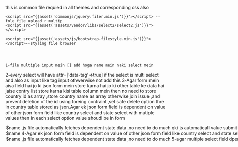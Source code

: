 this is common file requied in all themes  and corresponding css also

 <script src="{{asset('commonjs/jquery.validate.min.js')}}"></script>
    <script src="{{asset('commonjs/jquery.filer.min.js')}}"></script> --fole file upload r multip
    <script src="{{asset('assets/vendor/libs/select2/select2.js')}}"></script>
      
    <script src="{{asset('assets/js/bootstrap-filestyle.min.js')}}"></script>--styling file browser
    
    
    
    
    1-file multiple input mein [] add hoga name mein naki select mein
2-every select will have attr=['data-tag'=>true] if the select is multi select and also as input like tag input othwerwise not add this 
3-Agar form mein aisa field hai jo ki json form mein store karna hai jo ki other table ke data hai jaise contry list store karna kisi table column mein 
 then no need to store country id as array ,store country name as array otherwise join issue ,and prevent deletion of the id using foreing contraint ,set safe delete option thre in country table stored as json.Agar ek json form field is dependent on value of other json form field 
like country select and state select with mutiple values then in each select option value shoudl be in form 
<option value="$id-$name">$name</opyion> ,js file automatically fetches dependent state data ,no need to do much 
qki js automaticall value submit hone se pahle is format ko check karta hai aur id extract karke hi server pe bhejta hai
==agar inline =true not work in form builder then netjose ke form-builder file mein jaake line no 353 mein aise kardo [$inline, 'form-check-inline'], 

DELETE  FROM `permissions` WHERE `id`>12

plural lowercase should havve underscore for words
1-file multiple input mein [] add hoga name mein naki select mein
2-every select will have attr=['data-tag'=>true] if the select is multi select and also as input like tag input othwerwise not add this 
3-Agar form mein aisa field hai jo ki json form mein store karna hai jo ki other table ke data hai jaise contry list store karna kisi table column mein 
 then no need to store country id as array ,store country name as array otherwise join issue ,and prevent deletion of the id using foreing contraint ,set safe delete option thre in country table stored as json.if non dependent on each other then that select will have format  
 <option value="$id">$name</opyion>
 4-Agar ek json form field is dependent on value of other json form field 
  like country select and state select with mutiple values then in each select option value shoudl be in form 
<option value="$id-$name">$name</opyion> ,js file automatically fetches dependent state data ,no need to do much 

5-agar multiple select field dpend on each ther but all are mutple value then dont use modal but use simple page and write those select boxes manually 

in view page not automatic ,but only those select boxes code manually that are dednent 
6-image fiel default value set karne pe image automaically dikhega on edit qki wo hi src hota hai
 7-every input shoud have placeholder,tag attr,default
 8-input type file mein multiple image default value format 
 default=['id'=>'1','name'=>'image2.jpeg','folder'=>'users']
 for single input file 
 default="imagename"
10 --file other than image should hae name like _file at the end like music_file,pdf_file,address_file like this to idnetify in view
11-==if multiple images then ek to relatiosnship define karo hasMany ka name same as table name with __images or __files appended yhi name index column declaration mein hoga 
11 incase of multiple file upload keep field_name and table name smae with _images or _files or _docs or _pdfs at the end;

12- edit mein json repeatable fields mein koij value nai dena hota automatically populate ho jate hai on edit
13- togle di ke liye onChange attr mein toggleDivDisplay(val,plural_lowercase,container_id) daalna hoga whee conaierid is same ha has_toggle_div array mein toggle_div value
   ==vaue dete time use \" symbol or error   liek this ['onChange'=>'toggleDivDisplay(this.value,\"attribute_families\",\"status_toggle\",$model->id)'
   modle->id is used to populate when on change occurs in edit so al is not lost there on change 
  14- inputidforvalue' => 'inp-herenameofinputlikeradioorselect-'.$model->status 

15-index mein agar multiple image fetch karn ahai to name key mein related table ka name dena hai like attrobite_images  
16-====input type checbox multiple true mein default mein hamesha at least blank arrya dalana hota hai or error
17- readme mein jo fields inputs hone unme [] appened hoga 
16-toggle_div_id  ki value will be 'namekeyofinput_toggle'
DELETE  FROM `permissions` WHERE `id`>12 

form grup with fielset label
      create me inadd like this 
      - ['label' => 'Personal Information', 'inputs' => [['placeholder' => 'Enter Name', 'name' => 'personal_info__json__name[]', 'label' => 'Name', 'tag' => 'input', 'type' => 'text', 'default' => ''],
             
--repeatabl group jos ki json hote hai unke inputs only repeatble var mein hi honge 
--multiple file upload mein create mein jo keyname hoga usme [] add karenge aur yhi table_name and fieldname
some fields format 
  $this->form_image_field_name = [
            ['field_name'=>'image','single'=>true],
            ['field_name'=>'attribute_images','single'=>false,'image_model_name'=>'AttributeImage','parent_table_field'=>'attribute_id','table_name'=>'attribute_images']];
        
  $this->table_columns = [['column' => 'name', 'label' => 'Name', 'sortable' => 'Yes'],
      ['column' => 'status', 'label' => 'Status', 'sortable' => 'No'],
      ['column' => 'image', 'label' => 'Image', 'sortable' => 'No'],
      ['column' => 'attribute_images', 'label' => 'Images', 'sortable' => 'No'],
      ['column' => 'country', 'label' => 'Country', 'sortable' => 'No'], ['column' => 'personal_info', 'label' => 'PI', 'sortable' => 'No'], ['column' => 'city_name', 'label' => 'City Name', 'sortable' => 'No'], ['column' => 'created_at', 'label' => 'Date', 'sortable' => 'Yes']];

        $this->repeating_group_inputs = [['colname' => 'addon', 'label' => 'Addon', 'inputs' => [['placeholder' => 'Enter Name', 'name' => 'personal_info__json__name[]', 'label' => 'Name', 'tag' => 'input', 'type' => 'text', 'default' => ''], ['placeholder' => 'Enter qty', 'name' => 'personal_info__json__qty[]', 'label' => 'qty', 'tag' => 'input', 'type' => 'number', 'default' => '']]], ['colname' => 'cities', 'label' => 'City', 'inputs' => [['placeholder' => 'Enter Name', 'name' => 'city_name__json__name[]', 'label' => 'Name', 'tag' => 'input', 'type' => 'text', 'default' => ''], ['placeholder' => 'Enter qty', 'name' => 'city_name__json__qty[]', 'label' => 'qty', 'tag' => 'input', 'type' => 'number', 'default' => '']]]];
        
        $this->toggable_group = [['onval' => 'Active', 'inputs' => [['placeholder' => 'Enter Name', 'name' => 'name', 'label' => 'Name', 'tag' => 'input', 'type' => 'text', 'default' => ''], ['placeholder' => 'Enter qty', 'name' => 'qty', 'label' => 'Qty', 'tag' => 'input', 'type' => 'text', 'default' => '']]]];



======================================================
- TaxClass:
  - module: 
    - TaxClass
  - plural:
    - tax_classes
  - tableName:
    - tax_classes
  - modal:
    - true
  - export:
    - false
  - export_fields:
    
  - validation:
    - "['name'=>'required|max:200|string']"
    - "['status'=>'required']"
        
  - searchable_fields:
    - "['name'=>'name','label'=>'Name']"
            
  - filterable_fields:
    - "['name'=>'created_at','label'=>'Date','type'=>'date']"
  - columns_with_select_field:
      
  - has_image:
    - FirstImage:
      - single:
        - field_name:
          - image
     -SecondImage:
                - multiple:
                      - table_name:
                          - attribute_images 
                      - image_model_name:
                          - AttributeImage 
                      - parent_table_field:
                          - attribute_id 
                      - field_name:
                          -image
  - create:
    - "['placeholder'=>'Enter Name','name'=>'name','label'=>'Name','tag'=>'input','type'=>'text','default'=>'']"
   
  - create2:    
  - edit:
    - "['placeholder'=>'Enter Name','name'=>'name','label'=>'Name','tag'=>'input','type'=>'text','default'=>$model->name]"
   
  - edit2:    
  - radio_checkbox_group:
    - "['name'=>'status','label'=>'Status ','type'=>'radio','multiple'=>false,'value'=>[(object)['label'=>'Active','value'=>'Active'],(object)['label'=>'In Active','value'=>'In-Active']],'inline'=>false,'default'=>'Yes','attr'=>[]]"

  - index_page:
    - "['column'=>'name','label'=>'Name','sortable'=>'Yes']"
    - "['column'=>'status','label'=>'Status','sortable'=>'No']"
    - "['column'=>'created_at','label'=>'Date','sortable'=>'No']"
- CustomerSegment:
  - module: 
    - CustomerSegment
  - plural:
    - customer_segments
  - modal:
    - true
  - export:
    - false
  - export_fields:
    
  - validation:
    - "['name'=>'required|max:200|string']"
    - "['status'=>'required']"
        
  - searchable_fields:
    - "['name'=>'name','label'=>'Name']"
            
  - filterable_fields:
    - "['name'=>'created_at','label'=>'Date','type'=>'date']"
  - columns_with_select_field:
      
  - has_image:
  - create:
    - "['placeholder'=>'Enter Name','name'=>'name','label'=>'Name','tag'=>'input','type'=>'text','default'=>'']"
   
  - create2:    
  - edit:
    - "['placeholder'=>'Enter Name','name'=>'name','label'=>'Name','tag'=>'input','type'=>'text','default'=>$model->name]"
   
  - edit2:    
  - radio_checkbox_group:
    - "['name'=>'status','label'=>'Status ','type'=>'radio','multiple'=>false,'value'=>[(object)['label'=>'Active','value'=>'Active'],(object)['label'=>'In Active','value'=>'In-Active']],'inline'=>false,'default'=>'Yes','attr'=>[]]"

  - index_page:
    - "['column'=>'name','label'=>'Name','sortable'=>'Yes']"
    - "['column'=>'status','label'=>'Status','sortable'=>'No']"
    - "['column'=>'created_at','label'=>'Date','sortable'=>'No']"
- CommissionClass:
  - module: 
    - CommissionClass
  - plural:
    - commission_classes
  - modal:
    - true
  - export:
    - false
  - export_fields:
    
  - validation:
    - "['name'=>'required|max:200|string']"
    - "['rate'=>'required|numeric']"
    - "['status'=>'required']"
        
  - searchable_fields:
    - "['name'=>'name','label'=>'Name']"
            
  - filterable_fields:
    - "['name'=>'created_at','label'=>'Date','type'=>'date']"
  - columns_with_select_field:
      
  - has_image:
  - create:
    - "['placeholder'=>'Enter Name','name'=>'name','label'=>'Name','tag'=>'input','type'=>'text','default'=>'']"
    - "['placeholder'=>'Enter rate','name'=>'rate','label'=>'Name','tag'=>'input','type'=>'number','default'=>'']"
   
  - create2:    
  - edit:
    - "['placeholder'=>'Enter Name','name'=>'name','label'=>'Name','tag'=>'input','type'=>'text','default'=>$model->name]"
    - "['placeholder'=>'Enter rate','name'=>'rate','label'=>'Name','tag'=>'input','type'=>'number','default'=>$model->rate]"
   
  - edit2:    
  - radio_checkbox_group:
    - "['name'=>'status','label'=>'Status ','type'=>'radio','multiple'=>false,'value'=>[(object)['label'=>'Active','value'=>'Active'],(object)['label'=>'In Active','value'=>'In-Active']],'inline'=>false,'default'=>'Yes','attr'=>[]]"

  - index_page:
    - "['column'=>'name','label'=>'Name','sortable'=>'Yes']"
    - "['column'=>'rate','label'=>'Rate','sortable'=>'Yes']"
    - "['column'=>'status','label'=>'Status','sortable'=>'No']"
    - "['column'=>'created_at','label'=>'Date','sortable'=>'No']"
- DiscountClass:
  - module: 
    - DiscountClass
  - plural:
    - discount_classes
  - modal:
    - true
  - export:
    - false
  - export_fields:
    
  - validation:
    - "['name'=>'required|max:200|string']"
    - "['type'=>'required']"
    - "['minimum_purchase_qty'=>'nullable|numeric']"
    - "['minimum_purchase_amount'=>'nullable|numeric']"
    - "['minimum_weight'=>'nullable|numeric']"
    - "['minimum_pincode'=>'nullable|numeric']"
    - "['maximum_pincode'=>'nullable|numeric']"
    - "['use_limit_per_customer'=>'nullable|numeric']"
    - "['use_limit_by_order'=>'nullable|numeric']"
    - "['use_limit_per_customer'=>'nullable|numeric']"
    - "['applied_to_collections'=>'nullable|string']"
    - "['applied_to_products'=>'nullable|string']"
    - "['applied_to_customer_segments'=>'nullable|string']"
    - "['applied_to_customers'=>'nullable|string']"
    - "['start_date'=>'nullable']"
    - "['end_date'=>'nullable']"
    - "['rate'=>'required']"
    - "['charge_by'=>'required']"
    - "['status'=>'required']"
        
  - searchable_fields:
    - "['name'=>'name','label'=>'Name']"
            
  - filterable_fields:
    - "['name'=>'start_date','label'=>'Start Date','type'=>'date']"
  - columns_with_select_field:
    - "['label'=>'Category','field_name'=>'applied_to_collections','onChange'=>'showProducts(this.value)','multiple'=>true]"   
  
  - has_image:
  - create:
    - "['placeholder'=>'Enter Name','name'=>'name','label'=>'Name','tag'=>'input','type'=>'text','default'=>'']"
    - "['placeholder'=>'Enter rate','name'=>'rate','label'=>'Name','tag'=>'input','type'=>'number','default'=>'']"
    - "['placeholder'=>'Enter minimum_purchase_qty','name'=>'minimum_purchase_qty','label'=>'minimum_purchase_qty','tag'=>'input','type'=>'number','default'=>'']"
    - "['placeholder'=>'Enter minimum_purchase_amount','name'=>'minimum_purchase_amount','label'=>'minimum_purchase_amount','tag'=>'input','type'=>'number','default'=>'']"
    - "['placeholder'=>'Enter minimum_weight','name'=>'minimum_weight','label'=>'minimum_weight','tag'=>'input','type'=>'number','default'=>'']"
    - "['placeholder'=>'Enter minimum_pincode','name'=>'minimum_pincode','label'=>'minimum_pincode','tag'=>'input','type'=>'number','default'=>'']"
    - "['placeholder'=>'Enter maximum_pincode','name'=>'maximum_pincode','label'=>'maximum_pincode','tag'=>'input','type'=>'number','default'=>'']"
    - "['placeholder'=>'Enter use_limit_per_customer','name'=>'use_limit_per_customer','label'=>'use_limit_per_customer','tag'=>'input','type'=>'number','default'=>'']"
    - "['placeholder'=>'Enter use_limit_by_order','name'=>'use_limit_by_order','label'=>'use_limit_by_order','tag'=>'input','type'=>'number','default'=>'']"
  - create2:
    - "['name'=>'applied_to_products','label'=>'Select Products','tag'=>'select','type'=>'select','default'=>'','custom_key_for_option'=>'name','options'=>[],'custom_id_for_option'=>'id','multiple'=>true,'attr'=>[]]" 
    - "['name'=>'applied_to_customer_segments','label'=>'Select Customer Segment','tag'=>'select','type'=>'select','default'=>'','custom_key_for_option'=>'name','options'=>$this->getList('CustomerSegment'),'custom_id_for_option'=>'id','multiple'=>true,'attr'=>[]]" 
    - "['name'=>'applied_to_customers','label'=>'Select Customers','tag'=>'select','type'=>'select','default'=>'','custom_key_for_option'=>'name','options'=>[],'custom_id_for_option'=>'id','multiple'=>true,'attr'=>[]]" 
 
  - edit:
    - "['placeholder'=>'Enter Name','name'=>'name','label'=>'Name','tag'=>'input','type'=>'text','default'=>$model->name]"
    - "['placeholder'=>'Enter rate','name'=>'rate','label'=>'Name','tag'=>'input','type'=>'number','default'=>$model->rate]"
    - "['placeholder'=>'Enter minimum_purchase_qty','name'=>'minimum_purchase_qty','label'=>'minimum_purchase_qty','tag'=>'input','type'=>'number','default'=>$model->minimum_purchase_qty]"
    - "['placeholder'=>'Enter minimum_purchase_amount','name'=>'minimum_purchase_amount','label'=>'minimum_purchase_amount','tag'=>'input','type'=>'number','default'=>$model->minimum_purchase_amount]"
    - "['placeholder'=>'Enter minimum_weight','name'=>'minimum_weight','label'=>'minimum_weight','tag'=>'input','type'=>'number','default'=>$model->minimum_weight]"
    - "['placeholder'=>'Enter minimum_pincode','name'=>'minimum_pincode','label'=>'minimum_pincode','tag'=>'input','type'=>'number','default'=>$model->minimum_pincode]"
    - "['placeholder'=>'Enter maximum_pincode','name'=>'maximum_pincode','label'=>'maximum_pincode','tag'=>'input','type'=>'number','default'=>$model->maximum_pincode]"
    - "['placeholder'=>'Enter use_limit_per_customer','name'=>'use_limit_per_customer','label'=>'use_limit_per_customer','tag'=>'input','type'=>'number','default'=>$model->use_limit_per_customer]"
    - "['placeholder'=>'Enter use_limit_by_order','name'=>'use_limit_by_order','label'=>'use_limit_by_order','tag'=>'input','type'=>'number','default'=>$model->use_limit_by_order]"
  - edit2:
    - "['name'=>'applied_to_products','label'=>'Select Products','tag'=>'select','type'=>'select','default'=>json_decode($model->applied_to_products,true),'custom_key_for_option'=>'name','options'=>[],'custom_id_for_option'=>'id','multiple'=>true,'attr'=>[]]" 
    - "['name'=>'applied_to_customer_segments','label'=>'Select Customer Segment','tag'=>'select','type'=>'select','default'=>$model->applied_to_customer_segments?json_decode($model->applied_to_customer_segments,true):[],'custom_key_for_option'=>'name','options'=>$this->getList('CustomerSegment'),'custom_id_for_option'=>'id','multiple'=>true,'attr'=>[]]" 
    - "['name'=>'applied_to_customers','label'=>'Select Customers','tag'=>'select','type'=>'select','default'=>$model->applied_to_customers?json_decode($model->applied_to_customer,true):[],'custom_key_for_option'=>'name','options'=>[],'custom_id_for_option'=>'id','multiple'=>true,'attr'=>[]]" 
    
  - radio_checkbox_group:
    - "['name'=>'charge_by','label'=>'Charge By ','type'=>'radio','multiple'=>false,'value'=>[(object)['label'=>'Percent','value'=>'Percent'],(object)['label'=>'Flat','value'=>'Flat']],'inline'=>true,'default'=>'','attr'=>[]]"
    - "['name'=>'status','label'=>'Status ','type'=>'radio','multiple'=>false,'value'=>[(object)['label'=>'Active','value'=>'Active'],(object)['label'=>'In Active','value'=>'In-Active']],'inline'=>true,'default'=>'','attr'=>[]]"

  - index_page:
    - "['column'=>'name','label'=>'Name','sortable'=>'Yes']"
    - "['column'=>'rate','label'=>'Rate','sortable'=>'Yes']"
    - "['column'=>'status','label'=>'Status','sortable'=>'No']"
    - "['column'=>'created_at','label'=>'Date','sortable'=>'No']"
- ShippingClass:
  - module: 
    - ShippingClass
  - plural:
    - shipping_classes
  - modal:
    - true
  - export:
    - false
  - export_fields:
    
  - validation:
    - "['name'=>'required|max:200|string']"
    - "['type'=>'required']"
    - "['minimum_weight'=>'nullable|numeric']"
    - "['maximum_weight'=>'nullable|numeric']"
    - "['charge'=>'required|numeric']"
    - "['unit'=>'required|string']"
    - "['status'=>'required']"
        
  - searchable_fields:
    - "['name'=>'name','label'=>'Name']"
    - "['name'=>'type','label'=>'Type']"
            
  - filterable_fields:
    - "['name'=>'created_at','label'=>'Date','type'=>'date']"
  - columns_with_select_field:
  - has_image:
  - create:
    - "['placeholder'=>'Enter Name','name'=>'name','label'=>'Name','tag'=>'input','type'=>'text','default'=>'']"
    - "['placeholder'=>'Enter Unit','name'=>'unit','label'=>'Unit','tag'=>'input','type'=>'text','default'=>'']"
    - "['placeholder'=>'Enter charge','name'=>'charge','label'=>'Charge','tag'=>'input','type'=>'number','default'=>'']"
    - "['placeholder'=>'Enter minimum_weight','name'=>'minimum_weight','label'=>'Minimum Weight','tag'=>'input','type'=>'number','default'=>'']"
    - "['placeholder'=>'Enter maximum_weight','name'=>'maximum_weight','label'=>'Maximum Weight','tag'=>'input','type'=>'number','default'=>'']"
  - create2:
  - edit:
    - "['placeholder'=>'Enter Name','name'=>'name','label'=>'Name','tag'=>'input','type'=>'text','default'=>$model->name]"
    - "['placeholder'=>'Enter Unit','name'=>'unit','label'=>'Unit','tag'=>'input','type'=>'text','default'=>$model->unit]"
    - "['placeholder'=>'Enter charge','name'=>'charge','label'=>'Charge','tag'=>'input','type'=>'number','default'=>$model->charge]"
    - "['placeholder'=>'Enter minimum_weight','name'=>'minimum_weight','label'=>'Minimum Weight','tag'=>'input','type'=>'number','default'=>$model->minimum_weight]"
    - "['placeholder'=>'Enter maximum_weight','name'=>'maximum_weight','label'=>'Maximum Weight','tag'=>'input','type'=>'number','default'=>$model->maximum_weight]"
  
  - edit2:
       
  - radio_checkbox_group:
    - "['name'=>'status','label'=>'Status ','type'=>'radio','multiple'=>false,'value'=>[(object)['label'=>'Active','value'=>'Active'],(object)['label'=>'In Active','value'=>'In-Active']],'inline'=>true,'default'=>'','attr'=>[]]"

  - index_page:
    - "['column'=>'name','label'=>'Name','sortable'=>'Yes']"
    - "['column'=>'unit','label'=>'Unit','sortable'=>'Yes']"
    - "['column'=>'charge','label'=>'Charge','sortable'=>'Yes']"
    - "['column'=>'minimum_weight','label'=>'Minimum Weight','sortable'=>'Yes']"
    - "['column'=>'maximum_weight','label'=>'Maximum Weight','sortable'=>'Yes']"
    - "['column'=>'status','label'=>'Status','sortable'=>'No']"
    - "['column'=>'created_at','label'=>'Date','sortable'=>'No']"
- Country:
  - module: 
    - Country
  - plural:
    - countries
  - modal:
    - true
  - export:
    - false
  - export_fields:
    
  - validation:
    - "['name'=>'required|max:200|string']"
    - "['code'=>'nullable|string|max:10']"
    - "['status'=>'required']"
        
  - searchable_fields:
    - "['name'=>'name','label'=>'Name']"
    - "['name'=>'code','label'=>'Code']"
           
  - filterable_fields:
    - "['name'=>'created_at','label'=>'Date','type'=>'date']"
  - columns_with_select_field:
      
  - has_image:
  - create:
    - "['placeholder'=>'Enter Name','name'=>'name','label'=>'Name','tag'=>'input','type'=>'text','default'=>'']"
    - "['placeholder'=>'Enter Code','name'=>'code','label'=>'Code','tag'=>'input','type'=>'text','default'=>'']"
  
  - create2:    
  - edit:
    - "['placeholder'=>'Enter Name','name'=>'name','label'=>'Name','tag'=>'input','type'=>'text','default'=>$model->name]"
    - "['placeholder'=>'Enter Code','name'=>'code','label'=>'Code','tag'=>'input','type'=>'text','default'=>$model->code]"
  
  - edit2:    
  - radio_checkbox_group:
    - "['name'=>'status','label'=>'Status ','type'=>'radio','multiple'=>false,'value'=>[(object)['label'=>'Active','value'=>'Active'],(object)['label'=>'In Active','value'=>'In-Active']],'inline'=>false,'default'=>'Yes','attr'=>[]]"

  - index_page:
    - "['column'=>'name','label'=>'Name','sortable'=>'Yes']"
    - "['column'=>'code','label'=>'Code','sortable'=>'No']"
    - "['column'=>'status','label'=>'Status','sortable'=>'No']"
    - "['column'=>'created_at','label'=>'Date','sortable'=>'No']"
- State:
  - module: 
    - State
  - plural:
    - states
  - modal:
    - true
  - export:
    - false
  - export_fields:
  - validation:
    - "['name'=>'required|max:200|string']"
    - "['country'=>'required|numeric']"
    - "['status'=>'required']"
        
  - searchable_fields:
    - "['name'=>'name','label'=>'Name']"
           
  - filterable_fields:
    - "['name'=>'created_at','label'=>'Date','type'=>'date']"
    - "['name'=>'country','label'=>'Country','type'=>'select']"
  - columns_with_select_field:
    - "['label'=>'Country','field_name'=>'country','onChange'=>'showStates(this.value)','multiple'=>false]"         
      
  - has_image:
  - create:
    - "['placeholder'=>'Enter Name','name'=>'name','label'=>'Name','tag'=>'input','type'=>'text','default'=>'']"
   
  - create2:    
  - edit:
    - "['placeholder'=>'Enter Name','name'=>'name','label'=>'Name','tag'=>'input','type'=>'text','default'=>$model->name]"
   
  - edit2:    
  - radio_checkbox_group:
    - "['name'=>'status','label'=>'Status ','type'=>'radio','multiple'=>false,'value'=>[(object)['label'=>'Active','value'=>'Active'],(object)['label'=>'In Active','value'=>'In-Active']],'inline'=>false,'default'=>'Yes','attr'=>[]]"

  - index_page:
    - "['column'=>'name','label'=>'Name','sortable'=>'Yes']"
    - "['column'=>'country','label'=>'Country','sortable'=>'No']"
    - "['column'=>'status','label'=>'Status','sortable'=>'No']"
    - "['column'=>'created_at','label'=>'Date','sortable'=>'No']"
- City:
  - module: 
    - City
  - plural:
    - cities
  - modal:
    - true
  - export:
    - false
  - export_fields:
  - validation:
    - "['name'=>'required|max:200|string']"
    - "['country'=>'required|numeric']"
    - "['state'=>'required|numeric']"
    - "['status'=>'required']"
        
  - searchable_fields:
    - "['name'=>'name','label'=>'Name']"
           
  - filterable_fields:
    - "['name'=>'created_at','label'=>'Date','type'=>'date']"
    - "['name'=>'country','label'=>'Country','type'=>'select']"
    - "['name'=>'state','label'=>'State','type'=>'select']"
  - columns_with_select_field:
    - "['label'=>'Country','field_name'=>'country','onChange'=>'showStates(this.value)','multiple'=>false]"         
      
  - has_image:
  - create:
    - "['placeholder'=>'Enter Name','name'=>'name','label'=>'Name','tag'=>'input','type'=>'text','default'=>'']"
   
  - create2:    
    - "['name'=>'state','label'=>'State','tag'=>'select','type'=>'select','default'=>'','custom_key_for_option'=>'name','options'=>[],'custom_id_for_option'=>'id','multiple'=>false,'attr'=>[]]" 
   
  - edit:
    - "['placeholder'=>'Enter Name','name'=>'name','label'=>'Name','tag'=>'input','type'=>'text','default'=>$model->name]"
   
  - edit2:
    - "['name'=>'state','label'=>'State','tag'=>'select','type'=>'select','default'=>$model->state,'custom_key_for_option'=>'name','options'=>$this->getList('State',['id'=>$model->state]),'custom_id_for_option'=>'id','multiple'=>false,'attr'=>[]]" 
       
  - radio_checkbox_group:
    - "['name'=>'status','label'=>'Status ','type'=>'radio','multiple'=>false,'value'=>[(object)['label'=>'Active','value'=>'Active'],(object)['label'=>'In Active','value'=>'In-Active']],'inline'=>false,'default'=>'Yes','attr'=>[]]"

  - index_page:
    - "['column'=>'name','label'=>'Name','sortable'=>'Yes']"
    - "['column'=>'country','label'=>'Country','sortable'=>'No']"
    - "['column'=>'state','label'=>'State','sortable'=>'No']"
    - "['column'=>'status','label'=>'Status','sortable'=>'No']"
    - "['column'=>'created_at','label'=>'Date','sortable'=>'No']"
- Pincode:
  - module: 
    - Pincode
  - plural:
    - pincodes
  - modal:
    - true
  - export:
    - false
  - export_fields:
  - validation:
    - "['name'=>'required|max:200|string']"
    - "['country'=>'required|numeric']"
    - "['state'=>'required|numeric']"
    - "['city'=>'required|numeric']"
    - "['status'=>'required']"
        
  - searchable_fields:
    - "['name'=>'name','label'=>'Name']"
           
  - filterable_fields:
    - "['name'=>'created_at','label'=>'Date','type'=>'date']"
    - "['name'=>'country','label'=>'Country','type'=>'select']"
    - "['name'=>'state','label'=>'State','type'=>'select']"
    - "['name'=>'city','label'=>'City','type'=>'select']"
  - columns_with_select_field:
    - "['label'=>'Country','field_name'=>'country','onChange'=>'showStates(this.value)','multiple'=>false]"         
      
  - has_image:
  - create:
    - "['placeholder'=>'Enter Name','name'=>'name','label'=>'Name','tag'=>'input','type'=>'text','default'=>'']"
   
  - create2:    
    - "['name'=>'state','label'=>'State','tag'=>'select','type'=>'select','default'=>'','custom_key_for_option'=>'name','options'=>[],'custom_id_for_option'=>'id','multiple'=>false,'attr'=>[]]" 
    - "['name'=>'city','label'=>'City','tag'=>'select','type'=>'select','default'=>'','custom_key_for_option'=>'name','options'=>[],'custom_id_for_option'=>'id','multiple'=>false,'attr'=>[]]" 
   
  - edit:
    - "['placeholder'=>'Enter Name','name'=>'name','label'=>'Name','tag'=>'input','type'=>'text','default'=>$model->name]"
   
  - edit2:
    - "['name'=>'state','label'=>'State','tag'=>'select','type'=>'select','default'=>$model->state,'custom_key_for_option'=>'name','options'=>$this->getList('State',['id'=>$model->state]),'custom_id_for_option'=>'id','multiple'=>false,'attr'=>[]]" 
    - "['name'=>'city','label'=>'City','tag'=>'select','type'=>'select','default'=>$model->city,'custom_key_for_option'=>'name','options'=>$this->getList('City',['id'=>$model->city]),'custom_id_for_option'=>'id','multiple'=>false,'attr'=>[]]" 
       
  - radio_checkbox_group:
    - "['name'=>'status','label'=>'Status ','type'=>'radio','multiple'=>false,'value'=>[(object)['label'=>'Active','value'=>'Active'],(object)['label'=>'In Active','value'=>'In-Active']],'inline'=>false,'default'=>'Yes','attr'=>[]]"

  - index_page:
    - "['column'=>'name','label'=>'Name','sortable'=>'Yes']"
    - "['column'=>'country','label'=>'Country','sortable'=>'No']"
    - "['column'=>'state','label'=>'State','sortable'=>'No']"
    - "['column'=>'status','label'=>'Status','sortable'=>'No']"
    - "['column'=>'created_at','label'=>'Date','sortable'=>'No']"
- Tax:
  - module: 
    - Tax
  - plural:
    - taxes
  - modal:
    - true
  - export:
    - false
  - export_fields:
  - validation:
    - "['name'=>'required|max:200|string']"
    - "['country'=>'required|numeric']"
    - "['state'=>'required|numeric']"
    - "['city'=>'required|numeric']"
    - "['rate'=>'required|numeric']"
    - "['class_id'=>'required|numeric']"
    - "['status'=>'required']"
        
  - searchable_fields:
    - "['name'=>'name','label'=>'Name']"
           
  - filterable_fields:
    - "['name'=>'created_at','label'=>'Date','type'=>'date']"
    - "['name'=>'country','label'=>'Country','type'=>'select']"
    - "['name'=>'state','label'=>'State','type'=>'select']"
    - "['name'=>'city','label'=>'City','type'=>'select']"
    - "['name'=>'class_id','label'=>'Tax Class','type'=>'select']"
  - columns_with_select_field:
    - "['label'=>'TaxClass','field_name'=>'class_id','onChange'=>'','multiple'=>false]"         
    - "['label'=>'Country','field_name'=>'country','onChange'=>'showStates(this.value)','multiple'=>true]"         
      
  - has_image:
  - create:
    - "['placeholder'=>'Enter Name','name'=>'name','label'=>'Name','tag'=>'input','type'=>'text','default'=>'']"
    - "['placeholder'=>'Enter Rate','name'=>'rate','label'=>'Rate','tag'=>'input','type'=>'number','default'=>'']"
   
  - create2:    
    - "['name'=>'state','label'=>'Select States','tag'=>'select','type'=>'select','default'=>'','custom_key_for_option'=>'name','options'=>[],'custom_id_for_option'=>'id','multiple'=>true,'attr'=>[]]" 
    - "['name'=>'city','label'=>'Select Cities','tag'=>'select','type'=>'select','default'=>'','custom_key_for_option'=>'name','options'=>[],'custom_id_for_option'=>'id','multiple'=>true,'attr'=>[]]" 
    - "['name'=>'pincode','label'=>'Select Pincodes','tag'=>'select','type'=>'select','default'=>'','custom_key_for_option'=>'name','options'=>[],'custom_id_for_option'=>'id','multiple'=>true,'attr'=>[]]" 
   
  - edit:
    - "['placeholder'=>'Enter Name','name'=>'name','label'=>'Name','tag'=>'input','type'=>'text','default'=>$model->name]"
    - "['placeholder'=>'Enter Rate','name'=>'rate','label'=>'Rate','tag'=>'input','type'=>'number','default'=>$model->rate]"
   
  - edit2:    
    - "['name'=>'state','label'=>'Select States','tag'=>'select','type'=>'select','default'=>json_decode($model->state,true),'custom_key_for_option'=>'name','options'=>[],'custom_id_for_option'=>'id','multiple'=>true,'attr'=>[]]" 
    - "['name'=>'city','label'=>'Select Cities','tag'=>'select','type'=>'select','default'=>json_decode($model->city,true),'custom_key_for_option'=>'name','options'=>[],'custom_id_for_option'=>'id','multiple'=>true,'attr'=>[]]" 
    - "['name'=>'pincode','label'=>'Select Pincodes','tag'=>'select','type'=>'select','default'=>json_decode($model->pincode,true),'custom_key_for_option'=>'name','options'=>[],'custom_id_for_option'=>'id','multiple'=>true,'attr'=>[]]" 
   
  - radio_checkbox_group:
    
  - index_page:
    - "['column'=>'name','label'=>'Name','sortable'=>'Yes']"
    - "['column'=>'country','label'=>'Country','sortable'=>'No']"
    - "['column'=>'state','label'=>'State','sortable'=>'No']"
    - "['column'=>'city','label'=>'City','sortable'=>'No']"
    - "['column'=>'pincode','label'=>'Pincode','sortable'=>'No']"
    - "['column'=>'rate','label'=>'Rate','sortable'=>'No']"
    - "['column'=>'created_at','label'=>'Date','sortable'=>'No']"
- ShippingZone:
  - module: 
    - ShippingZone
  - plural:
    - Shipping_zones
  - modal:
    - true
  - export:
    - false
  - export_fields:
  - validation:
    - "['name'=>'required|max:200|string']"
    - "['country'=>'nullable']"
    - "['state'=>'nullable']"
    - "['city'=>'nullable']"
    - "['pincode'=>'nullable']"
    - "['min_pincode'=>'nullable|numeric']"
    - "['max_pincode'=>'nullable|numeric']"
    - "['duration'=>'required']"
    - "['status'=>'required']"
        
  - searchable_fields:
    - "['name'=>'name','label'=>'Name']"
           
  - filterable_fields:
    - "['name'=>'created_at','label'=>'Date','type'=>'date']"
    - "['name'=>'country','label'=>'Country','type'=>'select']"
    - "['name'=>'state','label'=>'State','type'=>'select']"
    - "['name'=>'city','label'=>'City','type'=>'select']"
    - "['name'=>'pincode','label'=>'Pincode','type'=>'select']"
  - columns_with_select_field:
    - "['label'=>'Country','field_name'=>'country','onChange'=>'showStates(this.value)','multiple'=>true]"         
      
  - has_image:
  - create:
    - "['placeholder'=>'Enter Name','name'=>'name','label'=>'Name','tag'=>'input','type'=>'text','default'=>'']"
    - "['placeholder'=>'Enter duration','name'=>'duration','label'=>'Duration','tag'=>'input','type'=>'text','default'=>'']"
    - "['placeholder'=>'Enter minimum pincode','name'=>'minimum_pincode','label'=>'Minimum Pincode','tag'=>'input','type'=>'number','default'=>'']"
    - "['placeholder'=>'Enter maximum pincode','name'=>'maximum_pincode','label'=>'Maximum Pincode','tag'=>'input','type'=>'number','default'=>'']"
   
  - create2:    
    - "['name'=>'state','label'=>'Select States','tag'=>'select','type'=>'select','default'=>'','custom_key_for_option'=>'name','options'=>[],'custom_id_for_option'=>'id','multiple'=>true,'attr'=>[]]" 
    - "['name'=>'city','label'=>'Select Cities','tag'=>'select','type'=>'select','default'=>'','custom_key_for_option'=>'name','options'=>[],'custom_id_for_option'=>'id','multiple'=>true,'attr'=>[]]" 
    - "['name'=>'pincode','label'=>'Select Pincodes','tag'=>'select','type'=>'select','default'=>'','custom_key_for_option'=>'name','options'=>[],'custom_id_for_option'=>'id','multiple'=>true,'attr'=>[]]" 
   
  - edit:
    - "['placeholder'=>'Enter Name','name'=>'name','label'=>'Name','tag'=>'input','type'=>'text','default'=>$model->name]"
    - "['placeholder'=>'Enter duration','name'=>'duration','label'=>'Duration','tag'=>'input','type'=>'text','default'=>$model->duration]"
    - "['placeholder'=>'Enter minimum pincode','name'=>'minimum_pincode','label'=>'Minimum Pincode','tag'=>'input','type'=>'number','default'=>$model->minimum_pincode]"
    - "['placeholder'=>'Enter maximum pincode','name'=>'maximum_pincode','label'=>'Maximum Pincode','tag'=>'input','type'=>'number','default'=>$model->maximum_pincode]"
      
  - edit2:    
    - "['name'=>'state','label'=>'Select States','tag'=>'select','type'=>'select','default'=>json_decode($model->state,true),'custom_key_for_option'=>'name','options'=>[],'custom_id_for_option'=>'id','multiple'=>true,'attr'=>[]]" 
    - "['name'=>'city','label'=>'Select Cities','tag'=>'select','type'=>'select','default'=>json_decode($model->city,true),'custom_key_for_option'=>'name','options'=>[],'custom_id_for_option'=>'id','multiple'=>true,'attr'=>[]]" 
    - "['name'=>'pincode','label'=>'Select Pincodes','tag'=>'select','type'=>'select','default'=>json_decode($model->pincode,true),'custom_key_for_option'=>'name','options'=>[],'custom_id_for_option'=>'id','multiple'=>true,'attr'=>[]]" 
   
  - radio_checkbox_group:
    - "['name'=>'status','label'=>'Status ','type'=>'radio','multiple'=>false,'value'=>[(object)['label'=>'Active','value'=>'Active'],(object)['label'=>'In Active','value'=>'In-Active']],'inline'=>false,'default'=>'','attr'=>[]]"

  - index_page:
    - "['column'=>'name','label'=>'Name','sortable'=>'Yes']"
    - "['column'=>'country','label'=>'Country','sortable'=>'No']"
    - "['column'=>'state','label'=>'State','sortable'=>'No']"
    - "['column'=>'city','label'=>'City','sortable'=>'No']"
    - "['column'=>'pincode','label'=>'Pincode','sortable'=>'No']"
    - "['column'=>'duration','label'=>'Duration','sortable'=>'No']"
    - "['column'=>'minimum_pincode','label'=>'Minimum Pincode','sortable'=>'No']"
    - "['column'=>'maximum_pincode','label'=>'Maximum Pincode','sortable'=>'No']"
    - "['column'=>'created_at','label'=>'Date','sortable'=>'No']"
- Store:
  - module: 
    - Store
  - plural:
    - stores
  - modal:
    - true
  - export:
    - false
  - export_fields:
  - validation:
    - "['name'=>'required|max:200|string']"
    - "['country'=>'required|numeric']"
    - "['state'=>'required|numeric']"
    - "['city'=>'required|numeric']"
    - "['address'=>'required']"
    - "['owner'=>'nullable']"
    - "['status'=>'required']"
        
  - searchable_fields:
    - "['name'=>'name','label'=>'Name']"
           
  - filterable_fields:
    - "['name'=>'created_at','label'=>'Date','type'=>'date']"
    - "['name'=>'country','label'=>'Country','type'=>'select']"
    - "['name'=>'state','label'=>'State','type'=>'select']"
    - "['name'=>'city','label'=>'City','type'=>'select']"
    - "['name'=>'owner','label'=>'Owner','type'=>'select']"
  - columns_with_select_field:
    - "['label'=>'Country','field_name'=>'country','onChange'=>'showStates(this.value)','multiple'=>false]"         
    - "['label'=>'User','field_name'=>'owner','onChange'=>'','multiple'=>false]"         
      
  - has_image:
  - create:
    - "['placeholder'=>'Enter Name','name'=>'name','label'=>'Name','tag'=>'input','type'=>'text','default'=>'']"
   
  - create2:    
    - "['name'=>'state','label'=>'State','tag'=>'select','type'=>'select','default'=>'','custom_key_for_option'=>'name','options'=>[],'custom_id_for_option'=>'id','multiple'=>false,'attr'=>[]]" 
    - "['name'=>'city','label'=>'City','tag'=>'select','type'=>'select','default'=>'','custom_key_for_option'=>'name','options'=>[],'custom_id_for_option'=>'id','multiple'=>false,'attr'=>[]]" 
    - "['placeholder'=>'Enter Address','name'=>'address','label'=>'Address','tag'=>'input','type'=>'textarea','default'=>'']"
   
  - edit:
    - "['placeholder'=>'Enter Name','name'=>'name','label'=>'Name','tag'=>'input','type'=>'text','default'=>$model->name]"
   
  - edit2:
    - "['name'=>'state','label'=>'State','tag'=>'select','type'=>'select','default'=>$model->state,'custom_key_for_option'=>'name','options'=>[],'custom_id_for_option'=>'id','multiple'=>false,'attr'=>[]]" 
    - "['name'=>'city','label'=>'City','tag'=>'select','type'=>'select','default'=>$model->city,'custom_key_for_option'=>'name','options'=>[],'custom_id_for_option'=>'id','multiple'=>false,'attr'=>[]]" 
    - "['placeholder'=>'Enter Address','name'=>'address','label'=>'Address','tag'=>'input','type'=>'textarea','default'=>$model->address]"
     
  - radio_checkbox_group:
    - "['name'=>'status','label'=>'Status ','type'=>'radio','multiple'=>false,'value'=>[(object)['label'=>'Active','value'=>'Active'],(object)['label'=>'In Active','value'=>'In-Active']],'inline'=>false,'default'=>'Yes','attr'=>[]]"

  - index_page:
    - "['column'=>'name','label'=>'Name','sortable'=>'Yes']"
    - "['column'=>'country','label'=>'Country','sortable'=>'No']"
    - "['column'=>'state','label'=>'State','sortable'=>'No']"
    - "['column'=>'city','label'=>'City','sortable'=>'No']"
    - "['column'=>'owner','label'=>'Owner','sortable'=>'No']"
    - "['column'=>'status','label'=>'Status','sortable'=>'No']"
    - "['column'=>'created_at','label'=>'Date','sortable'=>'No']"
- ProductAssignVendor:
  - module: 
    - ProductAssignVendor
  - tableName:
    - product_assigned_vendor
  - plural:
    - product_assign_vendors
  - modal:
    - true
  - export:
    - true
  - export_fields:
    - "['vendor_id','product_id','created_at']"
  
  - validation:
    - "['vendor_id'=>'required|numeric']"
    - "['product_id'=>'required|string']"
    
        
  - searchable_fields:
    - "['name'=>'vendor_id','label'=>'Vendor']"
           
  - filterable_fields:
    - "['name'=>'created_at','label'=>'Date','type'=>'date']"
    - "['name'=>'vendor_id','label'=>'Vendor','type'=>'select']"
    
  - columns_with_select_field:
  - has_image:
  - create:
    - "['name'=>'vendor_id','label'=>'Select Vendor','tag'=>'select','type'=>'select','default'=>'','custom_key_for_option'=>'name','options'=>$this->getList('User',['role'=>'Vendor']),'custom_id_for_option'=>'id','multiple'=>false,'attr'=>[]]" 
    - "['name'=>'category_id','label'=>'Select Category','tag'=>'select','type'=>'select','default'=>'','custom_key_for_option'=>'name','options'=>$this->getList('Category'),'custom_id_for_option'=>'id','multiple'=>true,'attr'=>[]]" 
    - "['name'=>'product_id','label'=>'Select Product','tag'=>'select','type'=>'select','default'=>'','custom_key_for_option'=>'name','options'=>[],'custom_id_for_option'=>'id','multiple'=>true,'attr'=>[]]" 
     
  - create2:    
  - edit:
    - "['name'=>'vendor_id','label'=>'Select Vendor','tag'=>'select','type'=>'select','default'=>$model->vendor_id,'custom_key_for_option'=>'name','options'=>$this->getList('User',['role'=>'Vendor']),'custom_id_for_option'=>'id','multiple'=>false,'attr'=>[]]" 
    - "['name'=>'category_id','label'=>'Select Category','tag'=>'select','type'=>'select','default'=>$this->getFieldValuesFromModelAsArray('ProductAssignVendor','category_id',['vendor_id'=>$model->vendor_id]),'custom_key_for_option'=>'name','options'=>$this->getList('Category'),'custom_id_for_option'=>'id','multiple'=>true,'attr'=>[]]" 
    - "['name'=>'product_id','label'=>'Select Product','tag'=>'select','type'=>'select','default'=>$this->getFieldValuesFromModelAsArray('ProductAssignVendor','product_id',['vendor_id'=>$model->vendor_id]),'custom_key_for_option'=>'name','options'=>[],'custom_id_for_option'=>'id','multiple'=>true,'attr'=>[]]" 
     
  - edit2:
      
  - radio_checkbox_group:
  - index_page:
    - "['column'=>'vendor_id','label'=>'Vendor','sortable'=>'Yes']"
    - "['column'=>'category_id','label'=>'Category','sortable'=>'No']"
    - "['column'=>'product_id','label'=>'Product','sortable'=>'No']"
    - "['column'=>'created_at','label'=>'Date','sortable'=>'No']"
- ProductAssignStore:
  - module: 
    - ProductAssignStore
  - tableName:
    - product_assigned_store
  - plural:
    - product_assign_stores
  - modal:
    - true
  - export:
    - true
  - export_fields:
    - "['vendor_id','product_id','created_at']"
  
  - validation:
    - "['store_id'=>'required|numeric']"
    - "['product_id'=>'required|string']"
    
        
  - searchable_fields:
    - "['name'=>'product_id','label'=>'Product']"
           
  - filterable_fields:
    - "['name'=>'created_at','label'=>'Date','type'=>'date']"
    - "['name'=>'store_id','label'=>'Vendor','type'=>'select']"
    
  - columns_with_select_field:
  - has_image:
  - create:
    - "['name'=>'store_id','label'=>'Select Store','tag'=>'select','type'=>'select','default'=>'','custom_key_for_option'=>'name','options'=>$this->getList('Store'),'custom_id_for_option'=>'id','multiple'=>false,'attr'=>[]]" 
    - "['name'=>'category_id','label'=>'Select Category','tag'=>'select','type'=>'select','default'=>'','custom_key_for_option'=>'name','options'=>$this->getList('Category'),'custom_id_for_option'=>'id','multiple'=>true,'attr'=>[]]" 
    - "['name'=>'product_id','label'=>'Select Product','tag'=>'select','type'=>'select','default'=>'','custom_key_for_option'=>'name','options'=>[],'custom_id_for_option'=>'id','multiple'=>true,'attr'=>[]]" 
     
  - create2:    
  - edit:
    - "['name'=>'store_id','label'=>'Select Store','tag'=>'select','type'=>'select','default'=>$model->store_id,'custom_key_for_option'=>'name','options'=>$this->getList('Store'),'custom_id_for_option'=>'id','multiple'=>false,'attr'=>[]]" 
    - "['name'=>'category_id','label'=>'Select Category','tag'=>'select','type'=>'select','default'=>'','custom_key_for_option'=>'name','options'=>$this->getList('Category'),'custom_id_for_option'=>'id','multiple'=>true,'attr'=>[]]" 
    - "['name'=>'product_id','label'=>'Select Product','tag'=>'select','type'=>'select','default'=>$this->getFieldValuesFromModelAsArray('ProductAssignVendor','product_id',['store_id'=>$model->store_id]),'custom_key_for_option'=>'name','options'=>[],'custom_id_for_option'=>'id','multiple'=>true,'attr'=>[]]" 
     
  - edit2:
      
  - radio_checkbox_group:
  - index_page:
    - "['column'=>'store_id','label'=>'Store','sortable'=>'Yes']"
    - "['column'=>'product_id','label'=>'Product','sortable'=>'No']"
    - "['column'=>'created_at','label'=>'Date','sortable'=>'No']"
- VendorAssignCommission:
  - module: 
    - VendorAssignCommission
  - tableName:
    - vendor_assigned_commission
  - plural:
    - vendor_assign_commission
  - modal:
    - true
  - export:
    - true
  - export_fields:
    - "['vendor_id','product_id','created_at']"
  
  - validation:
    - "['vendor_ids'=>'required']"
    - "['commission_id'=>'required|numeric']"
    
        
  - searchable_fields:
    - "['name'=>'vendor_id','label'=>'Vendor']"
    - "['name'=>'commission_id','label'=>'Commission Class']"
           
  - filterable_fields:
    - "['name'=>'created_at','label'=>'Date','type'=>'date']"
    
  - columns_with_select_field:
    - "['label'=>'CommissionClass','field_name'=>'commission_id','onChange'=>'','multiple'=>false]"   
  
  - has_image:
  - create:
    - "['name'=>'vendor_id','label'=>'Select Vendor','tag'=>'select','type'=>'select','default'=>'','custom_key_for_option'=>'name','options'=>$this->getList('User',['role'=>'Vendor']),'custom_id_for_option'=>'id','multiple'=>true,'attr'=>[]]" 
      
  - create2:    
  - edit:
    - "['name'=>'vendor_id','label'=>'Select Vendor','tag'=>'select','type'=>'select','default'=>$this->getFieldValuesFromModelAsArray('VendorAssignCommission','vendor_id',['commission_id'=>$model->commission_id]),'custom_key_for_option'=>'name','options'=>$this->getList('User',['role'=>'Vendor']),'custom_id_for_option'=>'id','multiple'=>true,'attr'=>[]]" 
     
  - edit2:
  - radio_checkbox_group:
  - index_page:
    - "['column'=>'vendor_id','label'=>'Vendor','sortable'=>'Yes']"
    - "['column'=>'commission_id','label'=>'Commission Class','sortable'=>'No']"
    - "['column'=>'created_at','label'=>'Date','sortable'=>'No']"
- ProductAddon:
  - module: 
    - ProductAddon
  - plural:
    - product_addons
  - modal:
    - true
  - export:
    - false
  - export_fields:
  - validation:
    - "['product_id'=>'required|max:200|string']"
    - "['addons'=>'required|string']"
        
  - searchable_fields:
    - "['name'=>'name','label'=>'Name']"
           
  - filterable_fields:
    - "['name'=>'created_at','label'=>'Date','type'=>'date']"
   
  - columns_with_select_field:
    - "['label'=>'Category','field_name'=>'category','onChange'=>'showProductsForAddon(this.value)','multiple'=>false]"         
      
  - has_image:
  - create:
    - "['name'=>'category','label'=>'Select Category','tag'=>'select','type'=>'select','default'=>'1','custom_key_for_option'=>'name','options'=>$this->getList('Category',['status'=>'Active']),'custom_id_for_option'=>'id','multiple'=>false,'attr'=>[]]" 
    - "['name'=>'product_id','label'=>'Select Product','tag'=>'select','type'=>'select','default'=>'','custom_key_for_option'=>'name','options'=>[],'custom_id_for_option'=>'id','multiple'=>false,'attr'=>[]]" 
  
   
  - create2:    
    - "['name'=>'addons','label'=>'Select Addons','tag'=>'select','type'=>'select','default'=>'','custom_key_for_option'=>'name','options'=>[],'custom_id_for_option'=>'id','multiple'=>true,'attr'=>[]]" 
   
  - edit:
    - "['name'=>'category','label'=>'Select Category','tag'=>'select','type'=>'select','default'=>'1','custom_key_for_option'=>'name','options'=>$this->getList('Category',['status'=>'Active']),'custom_id_for_option'=>'id','multiple'=>false,'attr'=>[]]" 
    - "['name'=>'product_id','label'=>'Select Product','tag'=>'select','type'=>'select','default'=>'','custom_key_for_option'=>'name','options'=>[],'custom_id_for_option'=>'id','multiple'=>false,'attr'=>[]]" 
     
  - edit2:
    - "['name'=>'addons','label'=>'Select Addons','tag'=>'select','type'=>'select','default'=>json_decode($model->addons,true),'custom_key_for_option'=>'name','options'=>$this->getListFromIndexArray(json_decode($model->addons,true)),'custom_id_for_option'=>'id','multiple'=>true,'attr'=>[]]" 
       
  - radio_checkbox_group:
   
  - index_page:
    - "['column'=>'product_id','label'=>'Product Name','sortable'=>'No']"
    - "['column'=>'addons','label'=>'Add ons','sortable'=>'No']"
    - "['column'=>'created_at','label'=>'Date','sortable'=>'No']"
- Manufacturer:
  - module: 
    - Manufacturer
  - plural:
    - manufactureres
  - modal:
    - true
  - export:
    - false
  - export_fields:
   
  - validation:
    - "['name'=>'required|max:200|string']"
         
  - searchable_fields:
    - "['name'=>'name','label'=>'Name']"
           
  - filterable_fields:
    - "['name'=>'created_at','label'=>'Date','type'=>'date']"
    
  - columns_with_select_field:
  - has_image:
  - create:
    - "['placeholder'=>'Enter Name','name'=>'name','label'=>'Name','tag'=>'input','type'=>'text','default'=>'']"
   
  - create2:    
  - edit:
    - "['placeholder'=>'Enter Name','name'=>'name','label'=>'Name','tag'=>'input','type'=>'text','default'=>$model->name]"
    
  - edit2:    
  - radio_checkbox_group:
    - "['name'=>'status','label'=>'Status ','type'=>'radio','multiple'=>false,'value'=>[(object)['label'=>'Active','value'=>'Active'],(object)['label'=>'In Active','value'=>'In-Active']],'inline'=>false,'default'=>'Yes','attr'=>[]]"

  - index_page:
    - "['column'=>'name','label'=>'Name','sortable'=>'Yes']"
    - "['column'=>'status','label'=>'Status','sortable'=>'No']"
    - "['column'=>'created_at','label'=>'Date','sortable'=>'Yes']"

     
